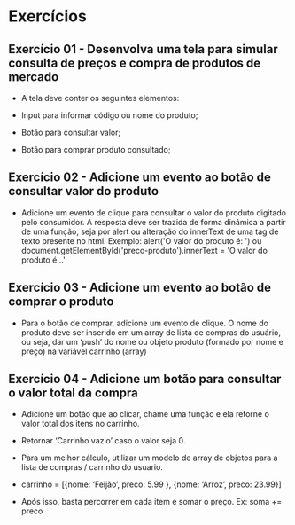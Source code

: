 # Exercícios

## Exercício 01 - Desenvolva uma tela para simular consulta de preços e compra de produtos de mercado

- A tela deve conter os seguintes elementos:

- Input para informar código ou nome do produto;

- Botão para consultar valor;

- Botão para comprar produto consultado;

## Exercício 02 - Adicione um evento ao botão de consultar valor do produto

- Adicione um evento de clique para consultar o valor do produto digitado pelo consumidor. A resposta deve ser trazida de forma dinâmica a partir de uma função, seja por alert ou alteração do innerText de uma tag de texto presente no html. Exemplo: alert('O valor do produto é: ') ou document.getElementById('preco-produto').innerText = 'O valor do produto é…'

## Exercício 03 - Adicione um evento ao botão de comprar o produto

- Para o botão de comprar, adicione um evento de clique. O nome do produto deve ser inserido em um array de lista de compras do usuário, ou seja, dar um ‘push’ do nome ou objeto produto (formado por nome e preço) na variável carrinho (array)

## Exercício 04 - Adicione um botão para consultar o valor total da compra

- Adicione um botão que ao clicar, chame uma função e ela retorne o valor total dos itens no carrinho.

- Retornar ‘Carrinho vazio’ caso o valor seja 0.

- Para um melhor cálculo, utilizar um modelo de array de objetos para a lista de compras / carrinho do usuario.

- carrinho = [{nome: ‘Feijão’, preco: 5.99 }, {nome: ‘Arroz’, preco: 23.99}]

- Após isso, basta percorrer em cada item e somar o preço. Ex: soma += preco
